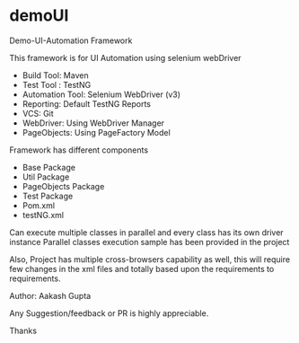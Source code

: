 # demoUI
Demo-UI-Automation Framework

This framework is for UI Automation using selenium webDriver
- Build Tool: Maven
- Test Tool : TestNG
- Automation Tool: Selenium WebDriver (v3)
- Reporting: Default TestNG Reports
- VCS: Git
- WebDriver: Using WebDriver Manager
- PageObjects: Using PageFactory Model

Framework has different components
- Base Package
- Util Package
- PageObjects Package
- Test Package
- Pom.xml
- testNG.xml

Can execute multiple classes in parallel 
and every class has its own driver instance
Parallel classes execution sample has been provided in the project

Also, Project has multiple cross-browsers capability as well, this will require few changes in the xml files 
and totally based upon the requirements to requirements. 

Author: Aakash Gupta 

Any Suggestion/feedback or PR is highly appreciable.

Thanks 
